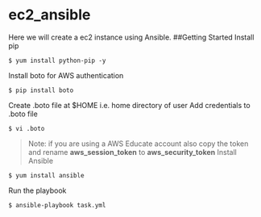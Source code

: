 # ec2_ansible
  Here we will create a ec2 instance using Ansible.
##Getting Started
Install pip 
```
$ yum install python-pip -y
```
Install boto for AWS authentication
```
$ pip install boto
```
Create .boto file at $HOME i.e. home directory of user
Add credentials to .boto file
```
$ vi .boto
```
> Note: if you are using a AWS Educate account also copy the token and rename **aws_session_token** to **aws_security_token**
Install Ansible
```
$ yum install ansible
```
Run the playbook
```
$ ansible-playbook task.yml
```
